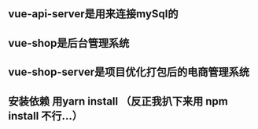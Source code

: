 ## vue-api-server是用来连接mySql的
## vue-shop是后台管理系统
## vue-shop-server是项目优化打包后的电商管理系统
## 安装依赖 用yarn install （反正我扒下来用 npm install 不行...）